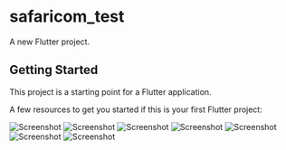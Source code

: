 # safaricom_test

A new Flutter project.

## Getting Started

This project is a starting point for a Flutter application.

A few resources to get you started if this is your first Flutter project:

![Screenshot](assets/screenshot1.png)
![Screenshot](assets/screenshot2.png)
![Screenshot](assets/screenshot3.png)
![Screenshot](assets/screenshot4.png)
![Screenshot](assets/screenshot5.png)
![Screenshot](assets/screenshot6.png)
![Screenshot](assets/screenshot7.png)